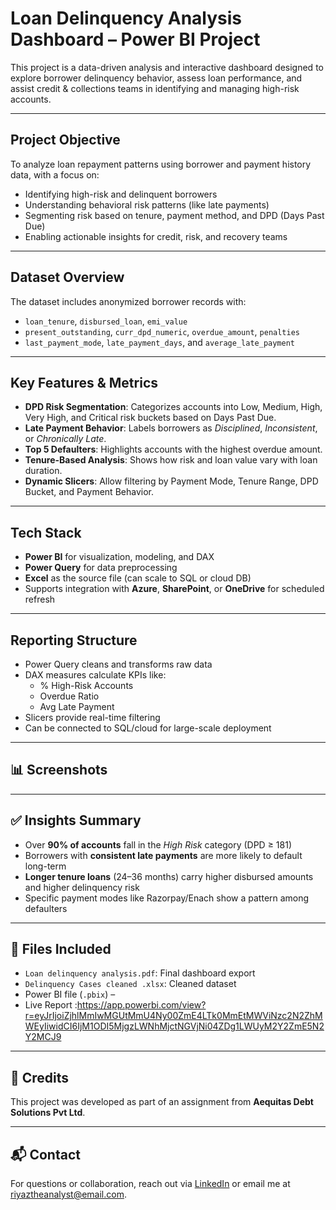 #  Loan Delinquency Analysis Dashboard – Power BI Project

This project is a data-driven analysis and interactive dashboard designed to explore borrower delinquency behavior, assess loan performance, and assist credit & collections teams in identifying and managing high-risk accounts.

---

##  Project Objective

To analyze loan repayment patterns using borrower and payment history data, with a focus on:
- Identifying high-risk and delinquent borrowers
- Understanding behavioral risk patterns (like late payments)
- Segmenting risk based on tenure, payment method, and DPD (Days Past Due)
- Enabling actionable insights for credit, risk, and recovery teams

---

##  Dataset Overview

The dataset includes anonymized borrower records with:
- `loan_tenure`, `disbursed_loan`, `emi_value`
- `present_outstanding`, `curr_dpd_numeric`, `overdue_amount`, `penalties`
- `last_payment_mode`, `late_payment_days`, and `average_late_payment`

---

##  Key Features & Metrics

- **DPD Risk Segmentation**: Categorizes accounts into Low, Medium, High, Very High, and Critical risk buckets based on Days Past Due.
- **Late Payment Behavior**: Labels borrowers as *Disciplined*, *Inconsistent*, or *Chronically Late*.
- **Top 5 Defaulters**: Highlights accounts with the highest overdue amount.
- **Tenure-Based Analysis**: Shows how risk and loan value vary with loan duration.
- **Dynamic Slicers**: Allow filtering by Payment Mode, Tenure Range, DPD Bucket, and Payment Behavior.

---

##  Tech Stack

- **Power BI** for visualization, modeling, and DAX
- **Power Query** for data preprocessing
- **Excel** as the source file (can scale to SQL or cloud DB)
- Supports integration with **Azure**, **SharePoint**, or **OneDrive** for scheduled refresh

---

##  Reporting Structure

- Power Query cleans and transforms raw data
- DAX measures calculate KPIs like:
  - % High-Risk Accounts
  - Overdue Ratio
  - Avg Late Payment
- Slicers provide real-time filtering
- Can be connected to SQL/cloud for large-scale deployment

---

## 📊 Screenshots



---

## ✅ Insights Summary

- Over **90% of accounts** fall in the *High Risk* category (DPD ≥ 181)
- Borrowers with **consistent late payments** are more likely to default long-term
- **Longer tenure loans** (24–36 months) carry higher disbursed amounts and higher delinquency risk
- Specific payment modes like Razorpay/Enach show a pattern among defaulters

---

## 📁 Files Included

- `Loan delinquency analysis.pdf`: Final dashboard export
- `Delinquency Cases cleaned .xlsx`: Cleaned dataset
- Power BI file (`.pbix`) – 
- Live Report :https://app.powerbi.com/view?r=eyJrIjoiZjhlMmIwMGUtMmU4Ny00ZmE4LTk0MmEtMWViNzc2N2ZhMWEyIiwidCI6IjM1ODI5MjgzLWNhMjctNGVjNi04ZDg1LWUyM2Y2ZmE5N2Y2MCJ9
---

## 🤝 Credits

This project was developed as part of an assignment from **Aequitas Debt Solutions Pvt Ltd**.

---

## 📬 Contact

For questions or collaboration, reach out via [LinkedIn](https://www.linkedin.com/in/riyaztheanalyst/) or email me at riyaztheanalyst@email.com.
